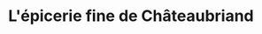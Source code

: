 ---
title: "L'épicerie fine de Châteaubriand"
url: /rennes/lepicerie-fine-de-chateaubriand/
shop: Feinkost
---